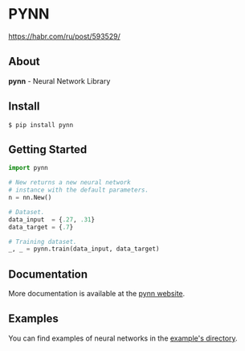 # PYNN

https://habr.com/ru/post/593529/

## About

**pynn** - Neural Network Library

## Install

```shell
$ pip install pynn
```

## Getting Started

```python
import pynn

# New returns a new neural network
# instance with the default parameters.
n = nn.New()

# Dataset.
data_input  = {.27, .31}
data_target = {.7}

# Training dataset.
_, _ = pynn.train(data_input, data_target)
```

## Documentation

More documentation is available at the [pynn website](https://teratron.github.io/pynn).

## Examples

You can find examples of neural networks in the 
[example's directory](https://github.com/teratron/pynn/tree/master/examples).
